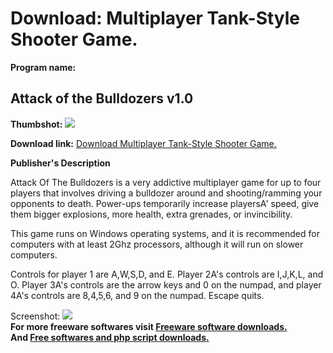 # Download: Multiplayer Tank-Style Shooter Game.

**Program name:**

## Attack of the Bulldozers v1.0

  
**Thumbshot:** ![](http://www.freewarefiles.com/screenshot/AttackOfTheBulldozers_md.gif)   
  
**Download link:** [Download Multiplayer Tank-Style Shooter Game.](http://freesoftwares.boysofts.com/Attack-Of-The-Bulldozers-V_program_21266.html)  
  


**Publisher's Description**  
  


Attack Of The Bulldozers is a very addictive multiplayer game for up to four players that involves driving a bulldozer around and shooting/ramming your opponents to death. Power-ups temporarily increase playersA' speed, give them bigger explosions, more health, extra grenades, or invincibility. 

This game runs on Windows operating systems, and it is recommended for computers with at least 2Ghz processors, although it will run on slower computers. 

Controls for player 1 are A,W,S,D, and E. Player 2A's controls are I,J,K,L, and O. Player 3A's controls are the arrow keys and 0 on the numpad, and player 4A's controls are 8,4,5,6, and 9 on the numpad. Escape quits. 

  
  
Screenshot: ![](http://www.freewarefiles.com/screenshot/AttackOfTheBulldozers.gif)   
**For more freeware softwares visit [Freeware software downloads.](http://freesoftwares.boysofts.com/)**   
**And [Free softwares and php script downloads.](http://www.boysofts.com/)**
